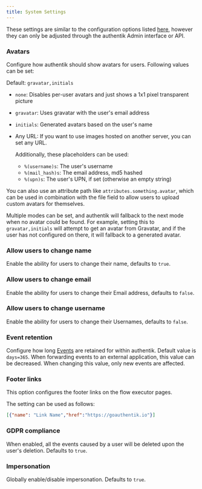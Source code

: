 ```yaml
---
title: System Settings
---
```


These settings are similar to the configuration options listed [here](../installation/configuration.mdx), however they can only be adjusted through the authentik Admin interface or API.

### Avatars

Configure how authentik should show avatars for users. Following values can be set:

Default: `gravatar,initials`

-   `none`: Disables per-user avatars and just shows a 1x1 pixel transparent picture
-   `gravatar`: Uses gravatar with the user's email address
-   `initials`: Generated avatars based on the user's name
-   Any URL: If you want to use images hosted on another server, you can set any URL.

    Additionally, these placeholders can be used:

    -   `%(username)s`: The user's username
    -   `%(mail_hash)s`: The email address, md5 hashed
    -   `%(upn)s`: The user's UPN, if set (otherwise an empty string)

You can also use an attribute path like `attributes.something.avatar`, which can be used in combination with the file field to allow users to upload custom avatars for themselves.

Multiple modes can be set, and authentik will fallback to the next mode when no avatar could be found. For example, setting this to `gravatar,initials` will attempt to get an avatar from Gravatar, and if the user has not configured on there, it will fallback to a generated avatar.

### Allow users to change name

Enable the ability for users to change their name, defaults to `true`.

### Allow users to change email

Enable the ability for users to change their Email address, defaults to `false`.

### Allow users to change username

Enable the ability for users to change their Usernames, defaults to `false`.

### Event retention

Configure how long [Events](../events/index.md) are retained for within authentik. Default value is `days=365`. When forwarding events to an external application, this value can be decreased. When changing this value, only new events are affected.

### Footer links

This option configures the footer links on the flow executor pages.

The setting can be used as follows:

```json
[{"name": "Link Name","href":"https://goauthentik.io"}]
```

### GDPR compliance

When enabled, all the events caused by a user will be deleted upon the user's deletion. Defaults to `true`.

### Impersonation

Globally enable/disable impersonation. Defaults to `true`.
